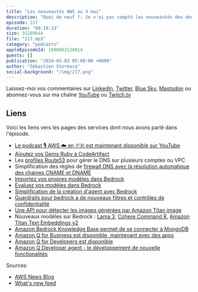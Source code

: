 ```yaml
---
title: "Les nouveautés AWS au 3 mai"
description: "Quoi de neuf ?: Je n'ai pas compté les nouveautés des deux dernières semaines car il y a eu essentieelement deux grosses séries d'annonces, l'une liée à Amazon Bedrock et l'autre à Amazon Q. Je vais évidement passé l'essentiel de cet épisode à expliquer cela. Mais on ne parlera pas que d'IA générative, il y aussi eu des nouveautés coté CodeArtifact et Route53, le service de DNS entièrement managé."
episode: 217
duration: "00:18:23"
size: 35289644
file: "217.mp3"
category: "podcasts"
appleEpisodeId: 1000663120014
guests: []
publication: "2024-05-03 05:00:00 +0000"
author: "Sébastien Stormacq"
social-background: "/img/217.png"
---
```


Laissez-moi vos commentaires sur [LinkedIn](https://www.linkedin.com/in/sebastienstormacq/), [Twitter](https://twitter.com/sebsto), [Blue Sky](https://bsky.app/profile/sebsto.bsky.social), [Mastodon](https://awscommunity.social/@sebsto) ou abonnez-vous sur ma chaîne [YouTube](https://www.youtube.com/sebsto) ou [Twitch.tv](https://www.twitch.tv/sebAWS)

## Liens

Voici les liens vers les pages des services dont nous avons parlé dans l'épisode.

- [Le podcast 🎙 AWS ☁️ en 🇫🇷 est maintenant disponible sur YouTube](https://www.youtube.com/watch?v=FoiENh1_kjU&list=PLZ_TUMnTqfu9lG7nh_3VHJ1iM2q9grWvd&pp=gAQBiAQB)
- [Ajoutez vos Gems Ruby à CodeArtifact](https://aws.amazon.com/blogs/aws/add-your-ruby-gems-to-aws-codeartifact/)
- Les [profiles Route53](https://aws.amazon.com/blogs/aws/unify-dns-management-using-amazon-route-53-profiles-with-multiple-vpcs-and-aws-accounts/) pour gèrer le DNS sur plusieurs comptes ou VPC
- Simplification des règles de [firewall DNS avec la résolution automatique des chaines CNAME et DNAME](https://aws.amazon.com/blogs/aws/stop-the-cname-chain-struggle-simplified-management-with-route-53-resolver-dns-firewall/)
- [Importez vos propres modèles dans Bedrock](https://aws.amazon.com/blogs/aws/import-custom-models-in-amazon-bedrock-preview/)
- [Evaluez vos modèles dans Bedrock](https://aws.amazon.com/blogs/aws/amazon-bedrock-model-evaluation-is-now-generally-available/)
- [Simplification de la création d'agent avec Bedrock](https://aws.amazon.com/blogs/aws/agents-for-amazon-bedrock-introducing-a-simplified-creation-and-configuration-experience/)
- [Guardrails pour bedrock a de nouveaux filtres et contrôles de confidentialité](https://aws.amazon.com/blogs/aws/guardrails-for-amazon-bedrock-now-available-with-new-safety-filters-and-privacy-controls/)
- [Une API pour détecter les images générées par Amazon Titan image](https://aws.amazon.com/blogs/aws/amazon-titan-image-generator-and-watermark-detection-api-are-now-available-in-amazon-bedrock/)
- Nouveaux modèles sur Bedrock : [Lama 3](https://aws.amazon.com/blogs/aws/metas-llama-3-models-are-now-available-in-amazon-bedrock/), [Cohere Command R](https://aws.amazon.com/blogs/aws/run-scalable-enterprise-grade-generative-ai-workloads-with-cohere-r-r-now-available-in-amazon-bedrock/), [Amazon Titan Text Embeddings v2](https://aws.amazon.com/blogs/aws/amazon-titan-text-v2-now-available-in-amazon-bedrock-optimized-for-improving-rag/)
- [Amazon Bedrock Knowledge Base permet de se connecter à MongoDB](https://aws.amazon.com/blogs/aws/build-rag-applications-with-mongodb-atlas-now-available-in-knowledge-bases-for-amazon-bedrock/)
- [Amazon Q for Business est disponible, maintenant avec des apps](https://aws.amazon.com/blogs/aws/amazon-q-business-now-generally-available-helps-boost-workforce-productivity-with-generative-ai/)
- [Amazon Q for Developers est disponible](https://aws.amazon.com/blogs/aws/amazon-q-developer-now-generally-available-includes-new-capabilities-to-reimagine-developer-experience/)
- [Amazon Q Developer agent - le développement de nouvelle fonctionalités](https://community.aws/content/2dwsbmtNaTVF7Vb9PLh4kprCpPQ/amazon-q-feature-development-preview)

Sources: 

- [AWS News Blog](https://aws.amazon.com/blogs/aws/)
- [What's new feed](https://aws.amazon.com/about-aws/whats-new/2023/)
